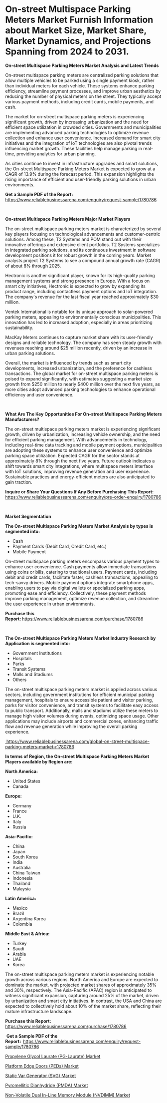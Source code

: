 <p><h1>On-street Multispace Parking Meters Market Furnish Information about Market Size, Market Share, Market Dynamics, and Projections Spanning from 2024 to 2031.</h1></p><p><strong>On-street Multispace Parking Meters Market Analysis and Latest Trends</strong></p>
<p><p>On-street multispace parking meters are centralized parking solutions that allow multiple vehicles to be parked using a single payment kiosk, rather than individual meters for each vehicle. These systems enhance parking efficiency, streamline payment processes, and improve urban aesthetics by reducing the number of physical meters on the street. They typically accept various payment methods, including credit cards, mobile payments, and cash.</p><p>The market for on-street multispace parking meters is experiencing significant growth, driven by increasing urbanization and the need for efficient space utilization in crowded cities. Governments and municipalities are implementing advanced parking technologies to optimize revenue collection and enhance user convenience. Increased demand for smart city initiatives and the integration of IoT technologies are also pivotal trends influencing market growth. These facilities help manage parking in real-time, providing analytics for urban planning.</p><p>As cities continue to invest in infrastructure upgrades and smart solutions, the On-street Multispace Parking Meters Market is expected to grow at a CAGR of 13.9% during the forecast period. This expansion highlights the rising importance of efficient and user-friendly parking solutions in urban environments.</p></p>
<p><strong>Get a Sample PDF of the Report:&nbsp;</strong> <a href="https://www.reliablebusinessarena.com/enquiry/request-sample/1780786?utm_campaign=1294&utm_medium=2&utm_source=Github&utm_content=ia&utm_term=13102024&utm_id=on-street-multispace-parking-meters">https://www.reliablebusinessarena.com/enquiry/request-sample/1780786</a></p>
<p>&nbsp;</p>
<p><strong>On-street Multispace Parking Meters Major Market Players</strong></p>
<p><p>The on-street multispace parking meters market is characterized by several key players focusing on technological advancements and customer-centric solutions. Among these, T2 Systems and POM stand out with their innovative offerings and extensive client portfolios. T2 Systems specializes in integrated parking solutions, and its continuous investment in software development positions it for robust growth in the coming years. Market analysts project T2 Systems to see a compound annual growth rate (CAGR) of about 8% through 2025.</p><p>Hectronic is another significant player, known for its high-quality parking management systems and strong presence in Europe. With a focus on smart city initiatives, Hectronic is expected to grow by expanding its product range, including contactless payment options and IoT integration. The company's revenue for the last fiscal year reached approximately $30 million.</p><p>Ventek International is notable for its unique approach to solar-powered parking meters, appealing to environmentally conscious municipalities. This innovation has led to increased adoption, especially in areas prioritizing sustainability.</p><p>MacKay Meters continues to capture market share with its user-friendly designs and reliable technology. The company has seen steady growth with revenues reaching around $25 million recently, driven by an increase in urban parking solutions.</p><p>Overall, the market is influenced by trends such as smart city developments, increased urbanization, and the preference for cashless transactions. The global market for on-street multispace parking meters is poised to expand significantly, with estimates suggesting a market size growth from $250 million to nearly $400 million over the next five years, as more cities adopt advanced parking technologies to enhance operational efficiency and user convenience.</p></p>
<p>&nbsp;</p>
<p><strong>What Are The Key Opportunities For On-street Multispace Parking Meters Manufacturers?</strong></p>
<p><p>The on-street multispace parking meters market is experiencing significant growth, driven by urbanization, increasing vehicle ownership, and the need for efficient parking management. With advancements in technology, including real-time data tracking and mobile payment options, municipalities are adopting these systems to enhance user convenience and optimize parking space utilization. Expected CAGR for the sector stands at approximately 8% through the next five years. Future outlook indicates a shift towards smart city integrations, where multispace meters interface with IoT solutions, improving revenue generation and user experience. Sustainable practices and energy-efficient meters are also anticipated to gain traction.</p></p>
<p><strong>Inquire or Share Your Questions If Any Before Purchasing This Report:</strong> <a href="https://www.reliablebusinessarena.com/enquiry/pre-order-enquiry/1780786?utm_campaign=1294&utm_medium=2&utm_source=Github&utm_content=ia&utm_term=13102024&utm_id=on-street-multispace-parking-meters">https://www.reliablebusinessarena.com/enquiry/pre-order-enquiry/1780786</a></p>
<p>&nbsp;</p>
<p><strong>Market Segmentation</strong></p>
<p><strong>The On-street Multispace Parking Meters Market Analysis by types is segmented into:</strong></p>
<p><ul><li>Cash</li><li>Payment Cards (Debit Card, Credit Card, etc.)</li><li>Mobile Payment</li></ul></p>
<p><p>On-street multispace parking meters encompass various payment types to enhance user convenience. Cash payments allow immediate transactions using coins or bills, catering to traditional users. Payment cards, including debit and credit cards, facilitate faster, cashless transactions, appealing to tech-savvy drivers. Mobile payment options integrate smartphone apps, enabling users to pay via digital wallets or specialized parking apps, promoting ease and efficiency. Collectively, these payment methods improve parking management, optimize revenue collection, and streamline the user experience in urban environments.</p></p>
<p><strong>Purchase this Report:&nbsp;</strong><a href="https://www.reliablebusinessarena.com/purchase/1780786?utm_campaign=1294&utm_medium=2&utm_source=Github&utm_content=ia&utm_term=13102024&utm_id=on-street-multispace-parking-meters">https://www.reliablebusinessarena.com/purchase/1780786</a></p>
<p>&nbsp;</p>
<p><strong>The On-street Multispace Parking Meters Market Industry Research by Application is segmented into:</strong></p>
<p><ul><li>Government Institutions</li><li>Hospitals</li><li>Parks</li><li>Transit Systems</li><li>Malls and Stadiums</li><li>Others</li></ul></p>
<p><p>The on-street multispace parking meters market is applied across various sectors, including government institutions for efficient municipal parking management, hospitals to ensure accessible patient and visitor parking, parks for visitor convenience, and transit systems to facilitate easy access to public transport. Additionally, malls and stadiums utilize these meters to manage high visitor volumes during events, optimizing space usage. Other applications may include airports and commercial zones, enhancing traffic flow and revenue generation while improving the overall parking experience.</p></p>
<p><a href="https://www.reliablebusinessarena.com/global-on-street-multispace-parking-meters-market-r1780786?utm_campaign=1294&utm_medium=2&utm_source=Github&utm_content=ia&utm_term=13102024&utm_id=on-street-multispace-parking-meters">&nbsp;https://www.reliablebusinessarena.com/global-on-street-multispace-parking-meters-market-r1780786</a></p>
<p><strong>In terms of Region, the On-street Multispace Parking Meters Market Players available by Region are:</strong></p>
<p>
    <p> <strong> North America: </strong>
        <ul>
            <li>United States</li>
            <li>Canada</li>
        </ul>
        </p> 
    <p> <strong> Europe: </strong>
        <ul>
            <li>Germany</li>
            <li>France</li>
            <li>U.K.</li>
            <li>Italy</li>
            <li>Russia</li>
        </ul>
        </p> 
    <p> <strong> Asia-Pacific: </strong>
        <ul>
            <li>China</li>
            <li>Japan</li>
            <li>South Korea</li>
            <li>India</li>
            <li>Australia</li>
            <li>China Taiwan</li>
            <li>Indonesia</li>
            <li>Thailand</li>
            <li>Malaysia</li>
        </ul>
        </p> 
    <p> <strong> Latin America: </strong>
        <ul>
            <li>Mexico</li>
            <li>Brazil</li>
            <li>Argentina Korea</li>
            <li>Colombia</li>
        </ul>
        </p> 
    <p> <strong> Middle East & Africa: </strong>
        <ul>
            <li>Turkey</li>
            <li>Saudi</li>
            <li>Arabia</li>
            <li>UAE</li>
            <li>Korea</li>
        </ul>
    </p>
    </p>
<p><p>The on-street multispace parking meters market is experiencing notable growth across various regions. North America and Europe are expected to dominate the market, with projected market shares of approximately 35% and 30%, respectively. The Asia-Pacific (APAC) region is anticipated to witness significant expansion, capturing around 25% of the market, driven by urbanization and smart city initiatives. In contrast, the USA and China are expected to collectively hold about 10% of the market share, reflecting their mature infrastructure landscape.</p></p>
<p><strong>Purchase this Report: </strong><a href="https://www.reliablebusinessarena.com/purchase/1780786?utm_campaign=1294&utm_medium=2&utm_source=Github&utm_content=ia&utm_term=13102024&utm_id=on-street-multispace-parking-meters">https://www.reliablebusinessarena.com/purchase/1780786</a></p>
<p>&nbsp;<strong>Get a Sample PDF of the Report:&nbsp;&nbsp;</strong><a href="https://www.reliablebusinessarena.com/enquiry/request-sample/1780786?utm_campaign=1294&utm_medium=2&utm_source=Github&utm_content=ia&utm_term=13102024&utm_id=on-street-multispace-parking-meters">https://www.reliablebusinessarena.com/enquiry/request-sample/1780786</a></p>
<p><strong></strong></p>
<p><p><a href="https://www.linkedin.com/pulse/propylene-glycol-laurate-pg-laurate-market-maturity-analysis-nzehc?utm_campaign=1294&utm_medium=2&utm_source=Github&utm_content=ia&utm_term=13102024&utm_id=on-street-multispace-parking-meters">Propylene Glycol Laurate (PG-Laurate) Market</a></p><p><a href="https://www.linkedin.com/pulse/platform-edge-doors-peds-market-matrix-applications-subwaylight-lvctc?utm_campaign=1294&utm_medium=2&utm_source=Github&utm_content=ia&utm_term=13102024&utm_id=on-street-multispace-parking-meters">Platform Edge Doors (PEDs) Market</a></p><p><a href="https://www.linkedin.com/pulse/static-var-generator-svg-market-evolution-global-trends-regional-3nazf?utm_campaign=1294&utm_medium=2&utm_source=Github&utm_content=ia&utm_term=13102024&utm_id=on-street-multispace-parking-meters">Static Var Generator (SVG) Market</a></p><p><a href="https://www.linkedin.com/pulse/global-pyromellitic-dianhydride-pmda-market-opportunities-challenges2024-zqwqc?utm_campaign=1294&utm_medium=2&utm_source=Github&utm_content=ia&utm_term=13102024&utm_id=on-street-multispace-parking-meters">Pyromellitic Dianhydride (PMDA) Market</a></p><p><a href="https://www.linkedin.com/pulse/global-non-volatile-dual-in-line-memory-module-nvdimm-market-trends-slj8e?utm_campaign=1294&utm_medium=2&utm_source=Github&utm_content=ia&utm_term=13102024&utm_id=on-street-multispace-parking-meters">Non-Volatile Dual In-Line Memory Module (NVDIMM) Market</a></p></p>